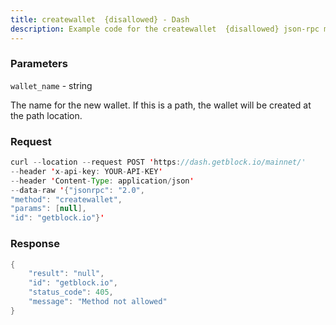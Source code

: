 ```yaml
---
title: createwallet  {disallowed} - Dash
description: Example code for the createwallet  {disallowed} json-rpc method. Сomplete guide on how to use createwallet  {disallowed} json-rpc in GetBlock.io Web3 documentation.
---
```


### Parameters


`wallet_name` - string

The name for the new wallet. If this is a path, the wallet will be
created at the path location.

### Request

``` java
curl --location --request POST 'https://dash.getblock.io/mainnet/' 
--header 'x-api-key: YOUR-API-KEY' 
--header 'Content-Type: application/json' 
--data-raw '{"jsonrpc": "2.0",
"method": "createwallet",
"params": [null],
"id": "getblock.io"}'
```

###  Response

``` java
{
    "result": "null",
    "id": "getblock.io",
    "status_code": 405,
    "message": "Method not allowed"
}
```


